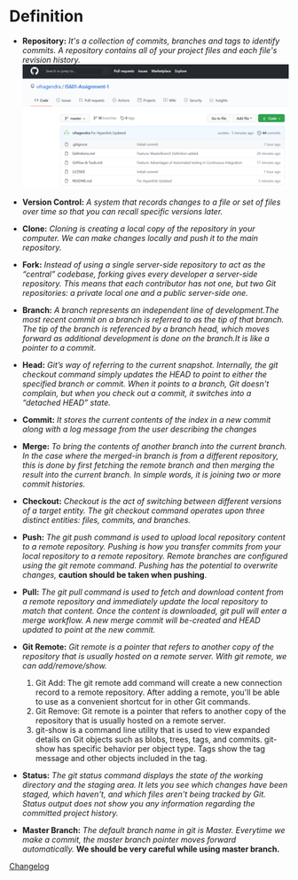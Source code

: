 # Definition
* **Repository:**
    *It's a collection of commits, branches and tags to identify commits. A repository contains all of your project files and each file's revision history.*
    ![Repository](Repository.png)
  
* **Version Control:**
    *A system that records changes to a file or set of files over time so that you can recall specific versions later.*

* **Clone:** 
    *Cloning is creating a local copy of the repository in your computer. We can make changes locally and push it to the main repository.*
  
* **Fork:**
    *Instead of using a single server-side repository to act as the “central” codebase, forking gives every developer a server-side repository. This means that each contributor has not one, but two Git repositories: a private local one and a public server-side one.*
  
* **Branch:**
    *A branch represents an independent line of development.The most recent commit on a branch is referred to as the tip of that branch. The tip of the branch is referenced by a branch head, which moves forward as additional development is done on the branch.It is like a pointer to a commit.*
  
* **Head:**
    *Git’s way of referring to the current snapshot. Internally, the git checkout command simply updates the HEAD to point to either the specified branch or commit. When it points to a branch, Git doesn't complain, but when you check out a commit, it switches into a “detached HEAD” state.*
  
* **Commit:**
    *It stores the current contents of the index in a new commit along with a log message from the user describing the changes*
  
* **Merge:**
    *To bring the contents of another branch into the current branch. In the case where the merged-in branch is from a different repository, this is done by first fetching the remote branch and then merging the result into the current branch. In simple words, it is joining two or more commit histories.*
  
* **Checkout:**
    *Checkout is the act of switching between different versions of a target entity. The git checkout command operates upon three distinct entities: files, commits, and branches.*
  
* **Push:**
    *The git push command is used to upload local repository content to a remote repository. Pushing is how you transfer commits from your local repository to a remote repository. Remote branches are configured using the git remote command. Pushing has the potential to overwrite changes,* **caution should be taken when pushing**.
  
* **Pull:**
    *The git pull command is used to fetch and download content from a remote repository and immediately update the local repository to match that content. Once the content is downloaded, git pull will enter a merge workflow. A new merge commit will be-created and HEAD updated to point at the new commit.*
  
* **Git Remote:**
    *Git remote is a pointer that refers to another copy of the repository that is usually hosted on a remote server. With git remote, we can add/remove/show.*
  1. Git Add: The git remote add command will create a new connection record to a remote repository. After adding a remote, you'll be able to use as a convenient shortcut for in other Git commands.
    2. Git Remove: Git remote is a pointer that refers to another copy of the repository that is usually hosted on a remote server.
    3. git-show is a command line utility that is used to view expanded details on Git objects such as blobs, trees, tags, and commits. git-show has specific behavior per object type. Tags show the tag message and other objects included in the tag.
    
* **Status:**
    *The git status command displays the state of the working directory and the staging area. It lets you see which changes have been staged, which haven't, and which files aren't being tracked by Git. Status output does not show you any information regarding the committed project history.*
  
* **Master Branch:**
    *The default branch name in git is Master. Everytime we make a commit, the master branch pointer moves forward automatically.* **We should be very careful while using master branch.**

[Changelog](Changelog.md)
